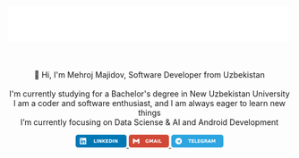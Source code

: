 <h1 align="center" >
	<a href="https://github.com/mehroj-r">
		<img style="vertical-align: top; padding: 5px 0px 0px 0px;" src="/images/download.svg"/>
	</a>
</h1>
<br>
<p align="center" >
  👋 Hi, I'm Mehroj Majidov, Software Developer from Uzbekistan
  <br>
  <br>
   I'm currently studying for a Bachelor's degree in New Uzbekistan University
  <br>
   I am a coder and software enthusiast, and I am always eager to learn new things 
  <br>
   I’m currently focusing on Data Sciense & AI and Android Development
  <br>
</p>
<p align="center"> 
	<a href="https://www.linkedin.com/in/mehroj-r/">
		<img src="/images/linkedin.svg" height=23>
	</a>
	<a href="mailto:mekhrojmajidov@gmail.com">
		<img src="/images/gmail.svg" height=23>
	</a>
	<a href="https://t.me/r_mekhroj">
		<img src="/images/telegram.svg" height=23></a>
</p>
